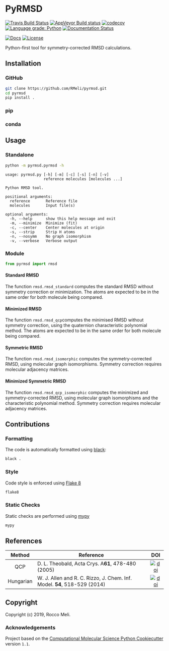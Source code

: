 # PyRMSD

[![Travis Build Status](https://travis-ci.org/RMeli/pyrmsd.svg?branch=master)](https://travis-ci.org/RMeli/pyrmsd)
[![AppVeyor Build status](https://ci.appveyor.com/api/projects/status/rhd5wi1ce7i24hgb/branch/master?svg=true)](https://ci.appveyor.com/project/rhd5wi1ce7i24hgb/pyrmsd/branch/master)
[![codecov](https://codecov.io/gh/RMeli/pyrmsd/branch/master/graph/badge.svg)](https://codecov.io/gh/RMeli/pyrmsd/branch/master)
[![Language grade: Python](https://img.shields.io/lgtm/grade/python/g/RMeli/pyrmsd.svg?logo=lgtm&logoWidth=18)](https://lgtm.com/projects/g/RMeli/pyrmsd/context:python)
[![Documentation Status](https://readthedocs.org/projects/pyrmsd/badge/?version=latest)](https://pyrmsd.readthedocs.io/en/latest/?badge=latest)

[![Docs](https://img.shields.io/badge/docs-pyrmsd.readthedocs.io-blueviolet)](https://pyrmsd.readthedocs.io)
[![License](https://img.shields.io/github/license/RMeli/pyrmsd?color=%2333BBFF)](https://opensource.org/licenses/MIT)

Python-first tool for symmetry-corrected  RMSD calculations.

## Installation

### GitHub

```bash
git clone https://github.com/RMeli/pyrmsd.git
cd pyrmsd
pip install .
```

### pip

### conda

## Usage

### Standalone

```bash
python -m pyrmsd.pyrmsd -h
```

```text
usage: pyrmsd.py [-h] [-m] [-c] [-s] [-n] [-v]
                 reference molecules [molecules ...]

Python RMSD tool.

positional arguments:
  reference       Reference file
  molecules       Input file(s)

optional arguments:
  -h, --help      show this help message and exit
  -m, --minimize  Minimize (fit)
  -c, --center    Center molecules at origin
  -s, --strip     Strip H atoms
  -n, --nosymm    No graph isomorphism
  -v, --verbose   Verbose output
```

### Module

```python
from pyrmsd import rmsd
```

#### Standard RMSD

The function  `rmsd.rmsd_standard` computes the standard RMSD without symmetry correction or minimization. The atoms are expected to be in the same order for both molecule being compared.

#### Minimized RMSD

The function `rmsd.rmsd_qcp`computes the minimised RMSD without symmetry correction, using the quaternion characteristic polynomial method. The atoms are expected to be in the same order for both molecule being compared.

#### Symmetric RMSD

The function `rmsd.rmsd_isomorphic` computes the symmetry-corrected RMSD, using molecular graph isomorphisms. Symmetry correction requires molecular adjacency matrices.

#### Minimized Symmetric RMSD

The function `rmsd.rmsd_qcp_isomorphic` computes the minimized and symmetry-corrected RMSD, using molecular graph isomorphisms and the characteristic polynomial method. Symmetry correction requires molecular adjacency matrices.

## Contributions

### Formatting

The code is automatically formatted using [black](https://black.readthedocs.io/en/stable/):

```bash
black .
```

### Style

Code style is enforced using [Flake 8](http://flake8.pycqa.org/en/latest/)

```bash
flake8
```

### Static Checks

Static checks are performed using [mypy](http://mypy-lang.org/)

```bash
mypy
```

## References

| Method    | Reference                                          | DOI |
| :-------: | -------------------------------------------------- | :--: |
| QCP       | D. L. Theobald, Acta Crys. A**61**, 478-480 (2005) | [![doi](https://img.shields.io/badge/doi-10.1107%2FS0108767305015266-blue)](https://doi.org/10.1107/S0108767305015266) |
| Hungarian | W. J. Allen and R. C. Rizzo, J. Chem. Inf. Model. **54**, 518-529 (2014) | [![doi](https://img.shields.io/badge/doi-10.1021%2Fci400534h-blue)](https://doi.org/10.1021/ci400534h)

## Copyright

Copyright (c) 2019, Rocco Meli.

### Acknowledgements

Project based on the [Computational Molecular Science Python Cookiecutter](https://github.com/molssi/cookiecutter-cms) version `1.1`.
